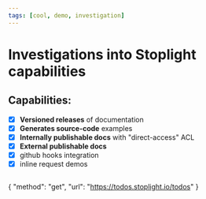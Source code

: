 ```yaml
---
tags: [cool, demo, investigation]
---
```


# Investigations into Stoplight capabilities


## Capabilities:

- [x] **Versioned releases** of documentation 
- [x] **Generates source-code** examples
- [x] **Internally publishable docs** with "direct-access" ACL
- [x] **External publishable docs**
- [x] github hooks integration
- [x] inline request demos
> ```json http
{
  "method": "get",
  "url": "https://todos.stoplight.io/todos"
}
```
